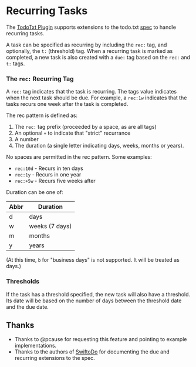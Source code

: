 # Recurring Tasks

The [TodoTxt Plugin](/README.md) supports extensions to the todo.txt
[spec](https://github.com/todotxt/todo.txt) to handle recurring tasks.

A task can be specified as recurring by including the `rec:` tag, and
optionally, the `t:` (threshold) tag. When a recurring task is marked as
completed, a new task is also created with a `due:` tag based on the `rec:` and
`t:` tags.

### The `rec:` Recurring Tag

A `rec:` tag indicates that the task is recurring. The tags value indicates
when the next task should be due. For example, a `rec:1w` indicates that the
tasks recurs one week after the task is completed.

The rec pattern is defined as:

1. The `rec:` tag prefix (proceeded by a space, as are all tags)
2. An optional `+` to indicate that "strict" recurrance
3. A number
4. The duration (a single letter indicating days, weeks, months or years).

No spaces are permitted in the rec pattern. Some examples:

- `rec:10d` - Recurs in ten days
- `rec:1y` - Recurs in one year
- `rec:+5w` - Recurs five weeks after

Duration can be one of:

| Abbr | Duration |
| ---- | -------- |
| d    | days     |
| w    | weeks (7 days) |
| m    | months   |
| y    | years    |

(At this time, `b` for "business days" is not supported. It will be treated as days.)


### Thresholds

If the task has a threshold specified, the new task will also have a threshold. Its date will
be based on the number of days between the threshold date and the due date.


## Thanks

* Thanks to @pcause for requesting this feature and pointing to example
  implementations.
* Thanks to the authors of [SwiftoDo](https://swiftodoapp.com/) for documenting
  the due and recurring extensions to the spec.
